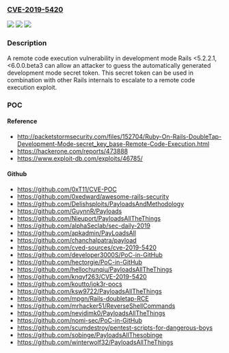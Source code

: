 ### [CVE-2019-5420](https://cve.mitre.org/cgi-bin/cvename.cgi?name=CVE-2019-5420)
![](https://img.shields.io/static/v1?label=Product&message=https%3A%2F%2Fgithub.com%2Frails%2Frails&color=blue)
![](https://img.shields.io/static/v1?label=Version&message=n%2Fa&color=blue)
![](https://img.shields.io/static/v1?label=Vulnerability&message=Command%20Injection%20-%20Generic%20(CWE-77)&color=brighgreen)

### Description

A remote code execution vulnerability in development mode Rails <5.2.2.1, <6.0.0.beta3 can allow an attacker to guess the automatically generated development mode secret token. This secret token can be used in combination with other Rails internals to escalate to a remote code execution exploit.

### POC

#### Reference
- http://packetstormsecurity.com/files/152704/Ruby-On-Rails-DoubleTap-Development-Mode-secret_key_base-Remote-Code-Execution.html
- https://hackerone.com/reports/473888
- https://www.exploit-db.com/exploits/46785/

#### Github
- https://github.com/0xT11/CVE-POC
- https://github.com/0xedward/awesome-rails-security
- https://github.com/Delishsploits/PayloadsAndMethodology
- https://github.com/GuynnR/Payloads
- https://github.com/Nieuport/PayloadsAllTheThings
- https://github.com/alphaSeclab/sec-daily-2019
- https://github.com/apkadmin/PayLoadsAll
- https://github.com/chanchalpatra/payload
- https://github.com/cved-sources/cve-2019-5420
- https://github.com/developer3000S/PoC-in-GitHub
- https://github.com/hectorgie/PoC-in-GitHub
- https://github.com/hellochunqiu/PayloadsAllTheThings
- https://github.com/knqyf263/CVE-2019-5420
- https://github.com/koutto/jok3r-pocs
- https://github.com/ksw9722/PayloadsAllTheThings
- https://github.com/mpgn/Rails-doubletap-RCE
- https://github.com/mrhacker51/ReverseShellCommands
- https://github.com/nevidimk0/PayloadsAllTheThings
- https://github.com/nomi-sec/PoC-in-GitHub
- https://github.com/scumdestroy/pentest-scripts-for-dangerous-boys
- https://github.com/sobinge/PayloadsAllThesobinge
- https://github.com/winterwolf32/PayloadsAllTheThings

